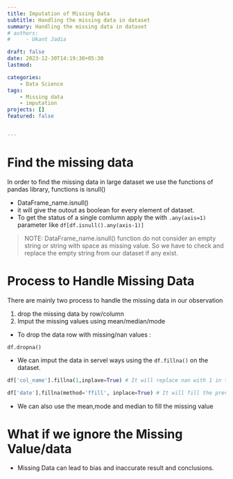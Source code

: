 ```yaml
---
title: Imputation of Missing Data
subtitle: Handling the missing data in dataset
summary: Handling the missing data in dataset
# authors: 
#     - Ukant Jadia

draft: false
date: 2023-12-30T14:19:38+05:30
lastmod: 

categories:
    - Data Science
tags:
    - Missing data
    - imputation
projects: []
featured: false


---
```



# Find the missing data
In order to find the missing data in large dataset we use the functions of pandas library, functions is isnull()
- DataFrame_name.isnull()
- it will give the outout as boolean for every element of dataset.
- To get the status of a single comlumn apply the with `.any(axis=1)` parameter like `df[df.isnull().any(axis-1)]`
> NOTE: DataFrame_name.isnull() function do not consider an empty string or string with space as missing value. So we have to check and replace the empty string from our dataset if any exist. 

# Process to Handle Missing Data 
There are mainly two process to handle the missing data in our observation 
1. drop the missing data by row/column 
2. Imput the missing values using mean/median/mode 

- To drop the data row with missing/nan values : 
```pyhton
df.dropna()
```

- We can imput the data in servel ways using the `df.fillna()` on the dataset.
```python
df['col_name'].fillna(1,inplave=True) # It will replace nan with 1 in the col_name column

df['date'].fillna(method='ffill', inplace=True) # It will fill the previous value on the next nan observation 
```
- We can also use the mean,mode and median to fill the missing value

# What if we ignore the Missing Value/data
- Missing Data can lead to bias and inaccurate result and conclusions.
